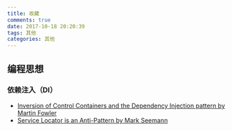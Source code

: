 ```yaml
---
title: 收藏
comments: true
date: 2017-10-18 20:20:39
tags: 其他
categories: 其他
---
```

## 

## 编程思想

### 依赖注入（DI）

- [Inversion of Control Containers and the Dependency Injection pattern by Martin Fowler](https://martinfowler.com/articles/injection.html)
- [Service Locator is an Anti-Pattern by Mark Seemann](http://blog.ploeh.dk/2010/02/03/ServiceLocatorisanAnti-Pattern/)
